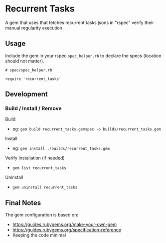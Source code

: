 # Recurrent Tasks

A gem that uses that fetches recurrent tasks jsons in "rspec" verify their manual regularity execution

## Usage

Include the gem in your rspec `spec_helper.rb` to declare the specs (location should not matter).
```
# spec/spec_helper.rb

require 'recurrent_tasks'
```

## Development

### Build / Install / Remove

Build
- eg: `gem build recurrent_tasks.gemspec -o builds/recurrent_tasks.gem`

Install
- eg: `gem install ./builds/recurrent_tasks.gem`

Verify Installation (if needed)
- `gem list recurrent_tasks`

Uninstall
- `gem uninstall recurrent_tasks`


## Final Notes

The gem configuration is based on:
- https://guides.rubygems.org/make-your-own-gem
- https://guides.rubygems.org/specification-reference
- Keeping the code minimal
